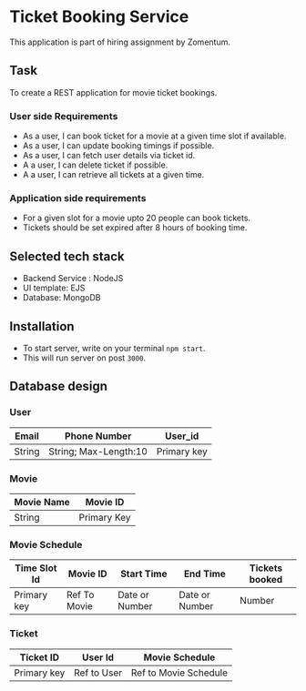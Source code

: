 # Ticket Booking Service

This application is part of hiring assignment by Zomentum.

## Task
To create a REST application for movie ticket bookings.
### User side Requirements
- As a user, I can book ticket for a movie at a given time slot if available.
- As a user, I can update booking timings if possible.
- As a user, I can fetch user details via ticket id.
-  A a user, I can delete ticket if possible.
- A a user, I can retrieve all tickets at a given time.

### Application side requirements

- For a given slot for a movie upto 20 people can book tickets.
- Tickets should be set expired after 8 hours of booking time.


## Selected tech stack
 - Backend Service : NodeJS
 - UI template: EJS
 - Database: MongoDB

## Installation
- To start server, write on your terminal `npm start`.
- This will run server on post `3000`.

## Database design
### User
| Email | Phone Number  |  User_id |
|--|--|--|
| String| String; Max-Length:10  |Primary key |

### Movie

| Movie Name | Movie ID |
|--|--|
| String | Primary Key |


### Movie Schedule

| Time Slot Id | Movie ID | Start Time | End Time | Tickets booked |
|--|--|--|--|--|
| Primary key | Ref To Movie | Date or Number| Date or Number | Number |


### Ticket

| Ticket ID | User Id | Movie Schedule| 
|--|--|--|
| Primary key | Ref to User | Ref to Movie Schedule| 



